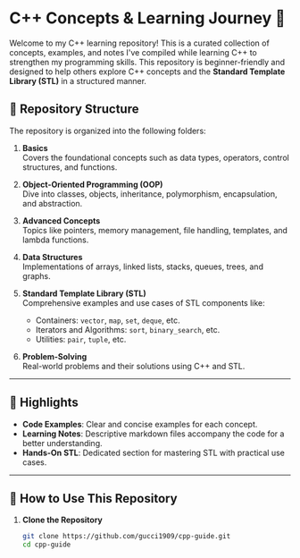 # C++ Concepts & Learning Journey 🚀

Welcome to my C++ learning repository! This is a curated collection of concepts, examples, and notes I've compiled while learning C++ to strengthen my programming skills. This repository is beginner-friendly and designed to help others explore C++ concepts and the **Standard Template Library (STL)** in a structured manner.  

## 📂 Repository Structure

The repository is organized into the following folders:

1. **Basics**  
   Covers the foundational concepts such as data types, operators, control structures, and functions.  

2. **Object-Oriented Programming (OOP)**  
   Dive into classes, objects, inheritance, polymorphism, encapsulation, and abstraction.

3. **Advanced Concepts**  
   Topics like pointers, memory management, file handling, templates, and lambda functions.  

4. **Data Structures**  
   Implementations of arrays, linked lists, stacks, queues, trees, and graphs.

5. **Standard Template Library (STL)**  
   Comprehensive examples and use cases of STL components like:  
   - Containers: `vector`, `map`, `set`, `deque`, etc.  
   - Iterators and Algorithms: `sort`, `binary_search`, etc.  
   - Utilities: `pair`, `tuple`, etc.  

6. **Problem-Solving**  
   Real-world problems and their solutions using C++ and STL.

---

## 🌟 Highlights

- **Code Examples**: Clear and concise examples for each concept.  
- **Learning Notes**: Descriptive markdown files accompany the code for a better understanding.  
- **Hands-On STL**: Dedicated section for mastering STL with practical use cases.  

---

## 📖 How to Use This Repository

1. **Clone the Repository**  
   ```bash
   git clone https://github.com/gucci1909/cpp-guide.git
   cd cpp-guide
